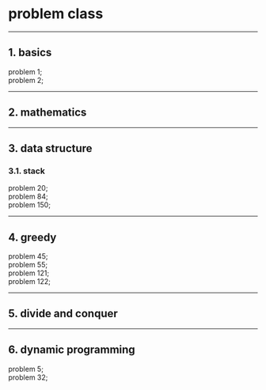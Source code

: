 # problem class
---
## 1. basics
problem 1;  
problem 2;

---
## 2. mathematics

---
## 3. data structure
### 3.1. stack
problem 20;  
problem 84;  
problem 150;

---
## 4. greedy
problem 45;  
problem 55;  
problem 121;  
problem 122;  

---
## 5. divide and conquer

---
## 6. dynamic programming
problem 5;  
problem 32;
